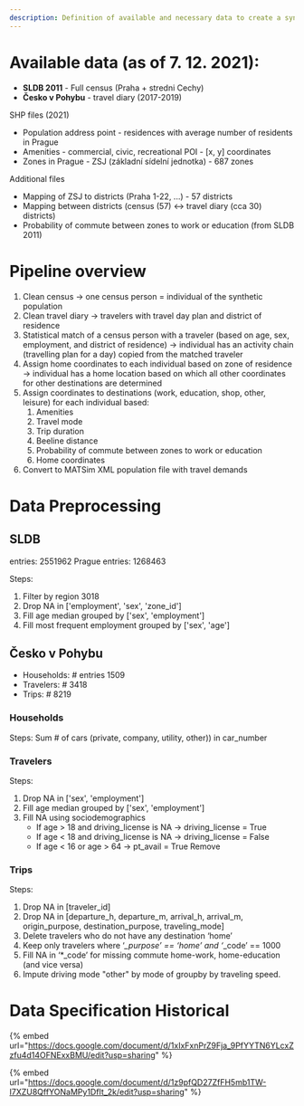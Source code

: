 ```yaml
---
description: Definition of available and necessary data to create a synthetic population.
---
```



# Available data (as of 7. 12. 2021):
* **SLDB 2011** - Full census (Praha + stredni Cechy) 
* **Česko v Pohybu** - travel diary (2017-2019)

SHP files (2021)
* Population address point - residences with average number of residents in Prague
* Amenities - commercial, civic, recreational POI - [x, y] coordinates
* Zones in Prague - ZSJ (základní sídelní jednotka) - 687 zones

Additional files 
* Mapping of ZSJ to districts (Praha 1-22, ...) - 57 districts
* Mapping between districts (census (57) <-> travel diary (cca 30) districts)
* Probability of commute between zones to work or education (from SLDB 2011)

# Pipeline overview
1. Clean census -> one census person = individual of the synthetic population
2. Clean travel diary -> travelers with travel day plan and district of residence
3. Statistical match of a census person with a traveler (based on age, sex, employment, and district of residence) -> individual has an activity chain (travelling plan for a day) copied from the matched traveler
4. Assign home coordinates to each individual based on zone of residence -> individual has a home location based on which all other coordinates for other destinations are determined
5. Assign coordinates to destinations (work, education, shop, other, leisure) for each individual based:
    1. Amenities
    2. Travel mode
    3. Trip duration
    4. Beeline distance 
    5. Probability of commute between zones to work or education
    6. Home coordinates
6. Convert to MATSim XML population file with travel demands

# Data Preprocessing

## SLDB
entries: 2551962
Prague entries: 1268463

Steps:
1. Filter by region 3018
2. Drop NA in ['employment', 'sex', 'zone_id']
3. Fill age median grouped by ['sex', 'employment']
4. Fill most frequent employment grouped by ['sex', 'age']


## Česko v Pohybu
* Households: # entries 1509
* Travelers: # 3418
* Trips: # 8219

### Households
Steps:
    Sum # of cars (private, company, utility, other)) in car_number

### Travelers
Steps:
1. Drop NA in ['sex', 'employment']
2. Fill age median grouped by ['sex', 'employment']
3. Fill NA using sociodemographics
    - If age > 18 and driving_license is NA -> driving_license = True
    - If age < 18 and driving_license is NA -> driving_license = False
    - If age < 16 or age > 64 -> pt_avail = True
Remove 

### Trips
Steps:
1. Drop NA in [traveler_id]
2. Drop NA in [departure_h, departure_m, arrival_h, arrival_m, origin_purpose, destination_purpose, traveling_mode]
3. Delete travelers who do not have any destination ‘home’
4. Keep only travelers where ‘*_purpose’ == ‘home’ and ‘*_code’ == 1000
5. Fill NA in ‘*_code’ for missing commute home-work, home-education (and vice versa)
6. Impute driving mode "other" by mode of groupby by traveling speed.


# Data Specification Historical 

{% embed url="https://docs.google.com/document/d/1xIxFxnPrZ9Fja_9PfYYTN6YLcxZzfu4d14OFNExxBMU/edit?usp=sharing" %}

{% embed url="https://docs.google.com/document/d/1z9pfQD27ZfFH5mb1TW-I7XZU8QffYONaMPy1DfIt_2k/edit?usp=sharing" %}
